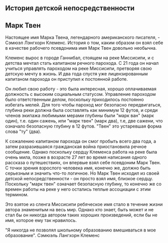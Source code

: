 ## История детской непосредственности
## Марк Твен

Настоящее имя Марка Твена, легендарного американского писателя, - Сэмюэл Лэнгхорн Клеменс. История о том, каким образом он взял себе в качестве рабочего псевдонима имя Марк Твен довольно необычна.

Клеменс вырос в городе Ганнибал, стоящем на реке Миссисипи, и с детства мечтал стать капитаном речного парохода. С 21 года он начал учиться управлять пароходом на реке Миссисипи, претворяя свою детскую мечту в жизнь. И два года спустя уже лицензированным капитаном парохода он приступил к постоянной работе.

Он любил свою работу - это была интересная, хорошо оплачиваемая должность с высоким социальным статусом. Управление пароходом было ответственным делом, поскольку приходилось постоянно избегать мелей. Для того чтобы пароход мог безопасно передвигаться, глубина реки должна была составлять как минимум 12 футов, и среди членов экипажа любимыми мерами глубины были "марк ван" (марк один), т.е. один сажень, или "марк твен" (марк два), т.е, две сажени, что означало безопасную глубину в 12 футов. "Твен" это устаревшая форма слова "ту" (два).

К сожалению капитаном парохода он смог пробыть всего два года, а затем разразившаяся гражданская война приостановила речное сообщение. Однако поскольку сердцу Клеменса работа на реке была очень мила, позже в возрасте 27 лет во время написания одного рассказа о путешествиях, он впервые взял себе псевдоним Марк Твен. С точки зрения взрослого человека имя, конечно же, должно быть серьезным и значить что-то логичное. Но Марк Твен исходил из своей детской непосредственности - он просто взял имя, близкое сердцу. Поскольку "марк твен" означает безопасную глубину, то конечно же со времен работы на реке у него остались теплые ассоциации с этим термином.

Это взятое из сленга Миссисипи ребяческое имя стало в течение жизни автора знаменитым на весь мир. Однако кто знает, быть может и не стал бы он никогда автором таких хороших произведений, если бы не имя, которое ему так нравилось.

"Я никогда не позволял школьному образованию вмешиваться в мое образование". Сэмюэль Лангхорн Клеменс
